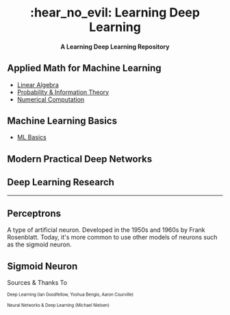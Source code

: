 <h1 align="center">
    :hear_no_evil: Learning Deep Learning
</h1>

<h4 align="center">
	A Learning Deep Learning Repository
</h4>


## Applied Math for Machine Learning

* [Linear Algebra]()
* [Probability & Information Theory]()
* [Numerical Computation]()

## Machine Learning Basics

* [ML Basics]() 

## Modern Practical Deep Networks

## Deep Learning Research
____

## Perceptrons

A type of artificial neuron. Developed in the 1950s and 1960s by Frank Rosenblatt. Today, it's more common to use other models of neurons such as the sigmoid neuron.

## Sigmoid Neuron


Sources & Thanks To

<sub><sup>Deep Learning (Ian Goodfellow, Yoshua Bengio, Aaron Courville)</sup></sub>

<sub><sup>Neural Networks & Deep Learning (Michael Nielsen)</sup></sub>